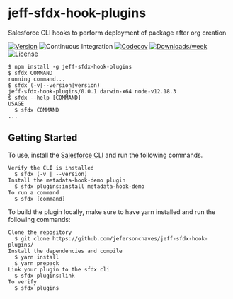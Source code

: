 jeff-sfdx-hook-plugins
======================

Salesforce CLI hooks to perform deployment of package after org creation

[![Version](https://img.shields.io/npm/v/jeff-sfdx-hook-plugins.svg)](https://npmjs.org/package/jeff-sfdx-hook-plugins)
![Continuous Integration](https://github.com/jefersonchaves/jeff-sfdx-hook-plugins/workflows/Continuous%20Integration/badge.svg)
[![Codecov](https://codecov.io/gh/jefersonchaves/jeff-sfdx-hook-plugins/branch/master/graph/badge.svg)](https://codecov.io/gh/jefersonchaves/jeff-sfdx-hook-plugins)
[![Downloads/week](https://img.shields.io/npm/dw/jeff-sfdx-hook-plugins.svg)](https://npmjs.org/package/jeff-sfdx-hook-plugins)
[![License](https://img.shields.io/npm/l/jeff-sfdx-hook-plugins.svg)](https://github.com/jefersonchaves/jeff-sfdx-hook-plugins/blob/master/package.json)

<!-- toc -->

<!-- tocstop -->
<!-- install -->
<!-- usage -->
```sh-session
$ npm install -g jeff-sfdx-hook-plugins
$ sfdx COMMAND
running command...
$ sfdx (-v|--version|version)
jeff-sfdx-hook-plugins/0.0.1 darwin-x64 node-v12.18.3
$ sfdx --help [COMMAND]
USAGE
  $ sfdx COMMAND
...
```
<!-- usagestop -->
<!-- commands -->

<!-- commandsstop -->

## Getting Started

To use, install the [Salesforce CLI](https://developer.salesforce.com/tools/sfdxcli) and run the following commands.

```
Verify the CLI is installed
  $ sfdx (-v | --version)
Install the metadata-hook-demo plugin
  $ sfdx plugins:install metadata-hook-demo
To run a command
  $ sfdx [command]
```

To build the plugin locally, make sure to have yarn installed and run the following commands:

```
Clone the repository
  $ git clone https://github.com/jefersonchaves/jeff-sfdx-hook-plugins/
Install the dependencies and compile
  $ yarn install
  $ yarn prepack
Link your plugin to the sfdx cli
  $ sfdx plugins:link
To verify
  $ sfdx plugins
```
